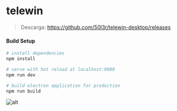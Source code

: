 # telewin

> Descarga: https://github.com/50l3r/telewin-desktop/releases

#### Build Setup

``` bash
# install dependencies
npm install

# serve with hot reload at localhost:9080
npm run dev

# build electron application for production
npm run build


```

![alt](https://i.imgur.com/ZnOPmGu.gif)
